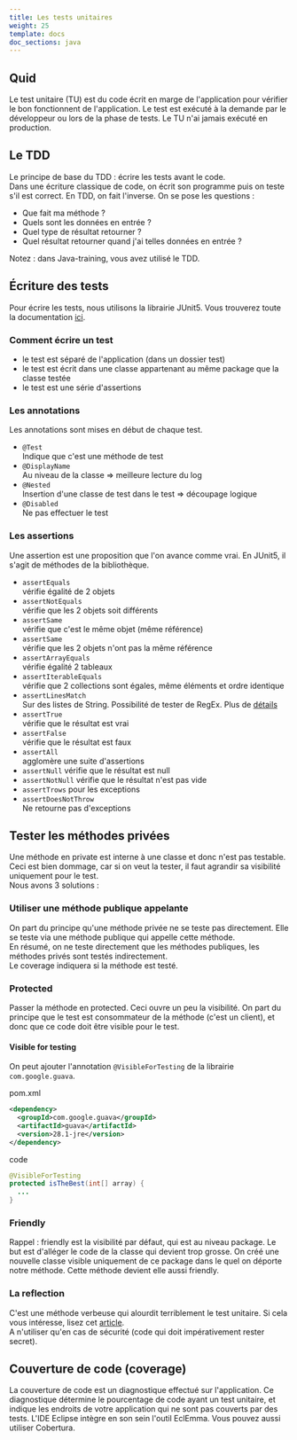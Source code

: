 ```yaml
---
title: Les tests unitaires
weight: 25
template: docs
doc_sections: java
---
```


## Quid

Le test unitaire (TU) est du code écrit en marge de l'application pour vérifier le bon fonctionnent de l'application.
Le test est exécuté à la demande par le développeur ou lors de la phase de tests.
Le TU n'ai jamais exécuté en production.

## Le TDD

Le principe de base du TDD : écrire les tests avant le code.  
Dans une écriture classique de code, on écrit son programme puis on teste s'il est correct.
En TDD, on fait l'inverse. On se pose les questions :

* Que fait ma méthode ?
* Quels sont les données en entrée ?
* Quel type de résultat retourner ?
* Quel résultat retourner quand j'ai telles données en entrée ?

Notez : dans Java-training, vous avez utilisé le TDD.

## Écriture des tests

Pour écrire les tests, nous utilisons la librairie JUnit5.
Vous trouverez toute la documentation [ici](https://junit.org/junit5/docs/current/user-guide/#writing-tests).

### Comment écrire un test

* le test est séparé de l'application (dans un dossier test)
* le test est écrit dans une classe appartenant au même package que la classe testée
* le test est une série d'assertions

### Les annotations

Les annotations sont mises en début de chaque test.

* `@Test`  
Indique que c'est une méthode de test
* `@DisplayName`  
Au niveau de la classe => meilleure lecture du log
* `@Nested`  
Insertion d'une classe de test dans le test => découpage logique
* `@Disabled`  
Ne pas effectuer le test

### Les assertions

Une assertion est une proposition que l'on avance comme vrai. En JUnit5, il s'agit de méthodes de la bibliothèque.

* `assertEquals`  
vérifie égalité de 2 objets
* `assertNotEquals`  
vérifie que les 2 objets soit différents
* `assertSame`  
vérifie que c'est le même objet (même référence)
* `assertSame`  
vérifie que les 2 objets n'ont pas la même référence
* `assertArrayEquals`  
vérifie égalité 2 tableaux
* `assertIterableEquals`  
vérifie que 2 collections sont égales, même éléments et ordre identique
* `assertLinesMatch`  
Sur des listes de String. Possibilité de tester de RegEx. Plus de [détails](https://www.jmdoudoux.fr/java/dej/chap-junit5.htm#junit5-5-6)
* `assertTrue`  
vérifie que le résultat est vrai
* `assertFalse`  
vérifie que le résultat est faux
* `assertAll`  
agglomère une suite d'assertions
* `assertNull`
vérifie que le résultat est null  
* `assertNotNull`
vérifie que le résultat n'est pas vide  
* `assertTrows`
pour les exceptions  
* `assertDoesNotThrow`  
Ne retourne pas d'exceptions

## Tester les méthodes privées

Une méthode en private est interne à une classe et donc n'est pas testable.
Ceci est bien dommage, car si on veut la tester, il faut agrandir sa visibilité uniquement pour le test.  
Nous avons 3 solutions :

### Utiliser une méthode publique appelante

On part du principe qu'une méthode privée ne se teste pas directement.
Elle se teste via une méthode publique qui appelle cette méthode.  
En résumé, on ne teste directement que les méthodes publiques, les méthodes privés sont testés indirectement.  
Le coverage indiquera si la méthode est testé.

### Protected

Passer la méthode en protected. Ceci ouvre un peu la visibilité.
On part du principe que le test est consommateur de la méthode (c'est un client), et donc que ce code doit être visible pour le test.

#### Visible for testing

On peut ajouter l'annotation `@VisibleForTesting` de la librairie `com.google.guava`.

pom.xml

```xml
<dependency>
  <groupId>com.google.guava</groupId>
  <artifactId>guava</artifactId>
  <version>28.1-jre</version>
</dependency>
```

code

```java
@VisibleForTesting
protected isTheBest(int[] array) {
  ...
}
```

### Friendly

Rappel : friendly est la visibilité par défaut, qui est au niveau package.
Le but est d'alléger le code de la classe qui devient trop grosse.
On créé une nouvelle classe visible uniquement de ce package dans le quel on déporte notre méthode.
Cette méthode devient elle aussi friendly.

### La reflection

C'est une méthode verbeuse qui alourdit terriblement le test unitaire.
Si cela vous intéresse, lisez cet [article](https://www.baeldung.com/java-method-reflection).  
A n'utiliser qu'en cas de sécurité (code qui doit impérativement rester secret).

## Couverture de code (coverage)

La couverture de code est un diagnostique effectué sur l'application.
Ce diagnostique détermine le pourcentage de code ayant un test unitaire, et indique les endroits de votre application qui ne sont pas couverts par des tests.
L'IDE Eclipse intègre en son sein l'outil EclEmma. Vous pouvez aussi utiliser Cobertura.
